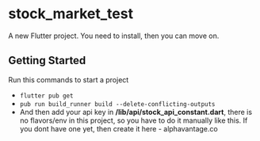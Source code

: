 # stock_market_test

A new Flutter project. You need to install, then you can move on.

## Getting Started

Run this commands to start a project

- `flutter pub get`
- `pub run build_runner build --delete-conflicting-outputs`
- And then add your api key in **/lib/api/stock_api_constant.dart**, there is no flavors/env in this project, so you have to do it manually like this.
  If you dont have one yet, then create it here - alphavantage.co
